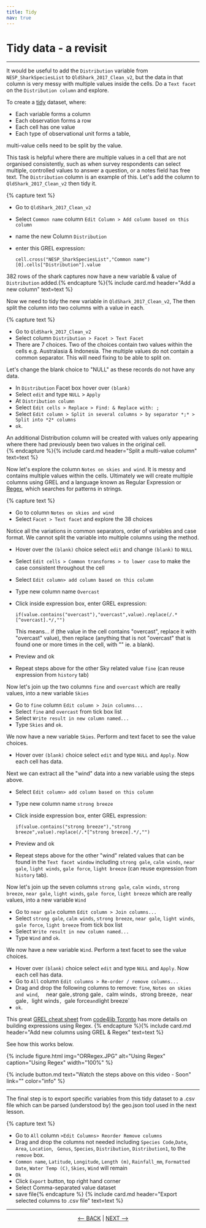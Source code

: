 ```yaml
---
title: Tidy
nav: true
---
```


# Tidy data - a revisit 

-----

It would be useful to add the `Distribution` variable from `NESP_SharkSpeciesList` to `QldShark_2017_Clean_v2`, but the data in that column is very messy with multiple values inside the cells. Do a `Text facet` on the `Distribution column` and explore.

To create a [tidy](https://cran.r-project.org/web/packages/tidyr/vignettes/tidy-data.html) dataset, where:
- Each variable forms a column
- Each observation forms a row
- Each cell has one value
- Each type of observational unit forms a table,

multi-value cells need to be split by the value.

This task is helpful where there are multiple values in a cell that are not organised consistently, such as when survey respondents can select multiple, controlled values to answer a question, or a notes field has free text.  The `Distribution`  column is an example of this. Let's add the column to `QldShark_2017_Clean_v2` then tidy it.

{% capture text %}
- Go to `QldShark_2017_Clean_v2`
- Select `Common name`  column `Edit Column > Add column based on this column`
- name the new Column `Distribution`
- enter this GREL expression:

  `cell.cross("NESP_SharkSpeciesList","Common name")[0].cells["Distribution"].value`

382 rows of the shark captures now have a new variable & value of `Distribution` added.{% endcapture %}{% include card.md header="Add a new column" text=text %}

Now we need to tidy the new variable in `QldShark_2017_Clean_v2`, The then split the column into two columns with a value in each.

{% capture text %}
- Go to `QldShark_2017_Clean_v2`
- Select column  `Distribution > Facet > Text Facet`
- There are 7 choices. Two of the choices contain two values within the cells e.g. Australasia & Indonesia. The multiple values do not contain a common separator.  This will need fixing to be able to split on.

Let's change the blank choice to "NULL" as these records do not have any data.
- In `Distribution` Facet box hover over `(blank)`
- Select `edit` and type `NULL` > `Apply`
- At `Distribution column` 
- Select `Edit cells > Replace > Find: & Replace with: ;`
- Select `Edit column > Split in several columns > by separator *;* > Split into *2* columns`
- `ok`.
 
 An additional Distribution column will be created with values only appearing where there had previously been two values in the original cell.  
{% endcapture %}{% include card.md header="Split a multi-value column" text=text %}

Now let's explore the column `Notes on skies and wind`. It is messy and contains multiple values within the cells. Ultimately we will create multiple columns using GREL and a language known as Regular Expression or [Regex](https://en.wikipedia.org/wiki/Regular_expression), which searches for patterns in strings.  

{% capture text %}
- Go to column `Notes on skies and wind`
- Select `Facet > Text facet` and explore the 38 choices

Notice all the variations in common separators, order of variables and case format. We cannot split the variable into multiple columns using the method.
- Hover over the `(blank)` choice select `edit` and change `(blank)` to `NULL`
- Select `Edit cells > Common transforms > to lower case` to make the case consistent throughout the cell
- Select `Edit column> add column based on this column`
- Type new column name  `Overcast`
- Click inside expression box, enter GREL expression:
    
    `if(value.contains("overcast"),"overcast",value).replace(/.*[^overcast].*/,"")`
    
    This means...
    if (the value in the cell contains "overcast", replace it with "overcast" value), then replace (anything that is not "overcast" that is found one or more times in the cell, with "" ie. a blank).
    
- Preview and ok
- Repeat steps above for the other Sky related value `fine` (can reuse expression from  `history`  tab)

Now let's join up the two columns `fine` and `overcast` which are really values, into a new variable `Skies`
- Go to `fine` column `Edit column > Join columns...`
- Select `fine` and `overcast` from tick box list
- Select `Write result in new column named...`
- Type `Skies` and `ok`.

We now have a new variable `Skies`. Perform and text facet to see the value choices.
- Hover over `(blank)` choice select `edit` and type `NULL` and `Apply`. Now each cell has data.

Next we can extract all the "wind" data into a new variable using the steps above.

- Select `Edit column> add column based on this column`
- Type new column name  `strong breeze`
- Click inside expression box, enter GREL expression:
    
    `if(value.contains("strong breeze"),"strong breeze",value).replace(/.*[^strong breeze].*/,"")`
- Preview and ok
- Repeat steps above for the other "wind" related values that can be found in the `Text facet window` including `strong gale`, `calm winds`, `near gale`, `light winds`, `gale force`, `light breeze`  (can reuse expression from  `history`  tab).

Now let's join up the seven columns `strong gale`, `calm winds`, `strong breeze`, `near gale`, `light winds`, `gale force`, `light breeze` which are really values, into a new variable `Wind`
- Go to `near gale` column `Edit column > Join columns...`
- Select `strong gale`, `calm winds`, `strong breeze`, `near gale`, `light winds`, `gale force`, `light breeze` from tick box list
- Select `Write result in new column named...` 
- Type `Wind` and `ok`.

We now have a new variable `Wind`. Perform a text facet to see the value choices.
- Hover over `(blank)` choice select `edit` and type `NULL` and `Apply`. Now each cell has data.
- Go to `All` column `Edit columns > Re-order / remove columns...`
- Drag and drop the following columns to remove: `fine`, `Notes on skies and wind`, `  `near gale`,`strong gale`, `calm winds`, `strong breeze`, `near gale`, `light winds`, `gale force` and `light breeze`
- `ok`.

This great [GREL cheat sheet](https://code4libtoronto.github.io/2018-10-12-access/GoogleRefineCheatSheets.pdf) from [code4lib Toronto](https://code4libtoronto.github.io/) has more details on building expressions using Regex.
{% endcapture %}{% include card.md header="Add new columns using GREL & Regex" text=text %}

See how this works below.

{% include figure.html img="ORRegex.JPG" alt="Using Regex" caption="Using Regex" width="100%" %}

{% include button.md text="Watch the steps above on this video - Soon" link="" color="info" %}

------

The final step is to export specific variables from this tidy dataset to a .csv file which can be parsed (understood by) the geo.json tool used in the next lesson.

{% capture text %}
- Go to  `All` column  `>Edit Columns> Reorder Remove columns`
- Drag and drop the columns not needed including `Species Code`,`Date`, `Area`, `Location`, ` Genus`, `Species`, `Distribution`, `Distribution1`,  to the `remove` box.
- `Common name`, `Latitude`, `Longitude`, `Length (m)`, `Rainfall_mm`, `Formatted Date`, `Water Temp (C)`, `Skies`, `Wind`  will remain
- `Ok`
- Click `Export` button, top right hand corner
- Select Comma-separated value dataset
- save file{% endcapture %} {% include card.md header="Export selected columns to .csv file" text=text %}

----

<p align="center">
  <a href="https://griffithunilibrary.github.io/advanced-data-wrangle/content/4-lesson.html"><-- BACK</a> |
  <a href="https://griffithunilibrary.github.io/advanced-data-wrangle/content/6-lesson.html">NEXT --></a>
</p>


